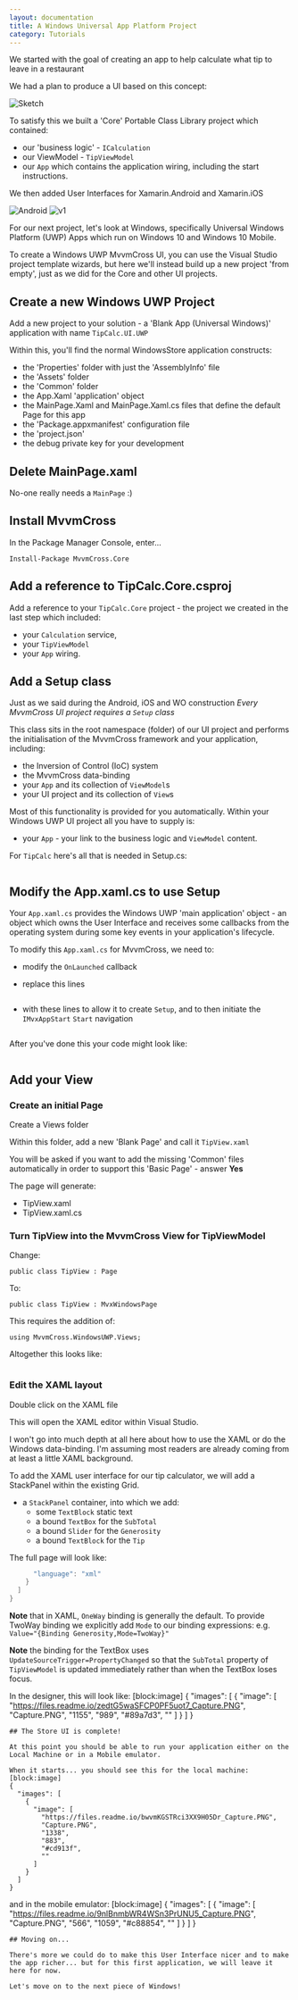 ```yaml
---
layout: documentation
title: A Windows Universal App Platform Project
category: Tutorials
---
```

We started with the goal of creating an app to help calculate what tip to leave in a restaurant

We had a plan to produce a UI based on this concept:

![Sketch](https://raw.github.com/slodge/MvvmCross/v3/v3Tutorial/Pictures/TipCalc_Sketch.png)

To satisfy this we built a 'Core' Portable Class Library project which contained:

* our 'business logic' - `ICalculation`
* our ViewModel - `TipViewModel`
* our `App` which contains the application wiring, including the start instructions.

We then added User Interfaces for Xamarin.Android and Xamarin.iOS

![Android](https://raw.github.com/slodge/MvvmCross/v3/v3Tutorial/Pictures/TipCalc_Android_Styled.png) ![v1](https://raw.github.com/slodge/MvvmCross/v3/v3Tutorial/Pictures/TipCalc_Touch_Sim.png)

For our next project, let's look at Windows, specifically Universal Windows Platform (UWP) Apps which run on Windows 10 and Windows 10 Mobile.

To create a Windows UWP MvvmCross UI, you can use the Visual Studio project template wizards, but here we'll instead build up a new project 'from empty', just as we did for the Core and other UI projects.

## Create a new Windows UWP Project

Add a new project to your solution - a 'Blank App (Universal Windows)' application with name `TipCalc.UI.UWP`

Within this, you'll find the normal WindowsStore application constructs:

* the 'Properties' folder with just the 'AssemblyInfo' file
* the 'Assets' folder
* the 'Common' folder
* the App.Xaml 'application' object
* the MainPage.Xaml and MainPage.Xaml.cs files that define the default Page for this app
* the 'Package.appxmanifest' configuration file
* the 'project.json'
* the debug private key for your development

## Delete MainPage.xaml

No-one really needs a `MainPage` :)

## Install MvvmCross

In the Package Manager Console, enter...

    Install-Package MvvmCross.Core

## Add a reference to TipCalc.Core.csproj

Add a reference to your `TipCalc.Core` project - the project we created in the last step which included:

* your `Calculation` service, 
* your `TipViewModel` 
* your `App` wiring.

## Add a Setup class

Just as we said during the Android, iOS and WO construction *Every MvvmCross UI project requires a `Setup` class*

This class sits in the root namespace (folder) of our UI project and performs the initialisation of the MvvmCross framework and your application, including:

  * the Inversion of Control (IoC) system
  * the MvvmCross data-binding
  * your `App` and its collection of `ViewModel`s
  * your UI project and its collection of `View`s

Most of this functionality is provided for you automatically. Within your Windows UWP UI project all you have to supply is:

- your `App` - your link to the business logic and `ViewModel` content.

For `TipCalc` here's all that is needed in Setup.cs:
```C# using Windows.UI.Xaml.Controls;\nusing MvvmCross.Core.ViewModels;\nusing MvvmCross.WindowsUWP.Platform;\n\nnamespace TipCalc.UI.UWP\n{\n    public class Setup : MvxWindowsSetup\n    {\n        public Setup(Frame rootFrame) : base(rootFrame)\n        {\n        }\n\n        protected override IMvxApplication CreateApp()\n        {\n            return new Core.App();\n        }\n    }\n}",
```
## Modify the App.xaml.cs to use Setup

Your `App.xaml.cs` provides the Windows UWP 'main application' object - an object which owns the User Interface and receives some callbacks from the operating system during some key events in your application's lifecycle.

To modify this `App.xaml.cs` for MvvmCross, we need to:

* modify the `OnLaunched` callback

 * replace this lines
```C# // When the navigation stack isn't restored navigate to the first page,\n// configuring the new page by passing required information as a navigation\n// parameter\nrootFrame.Navigate(typeof(MainPage), e.Arguments);",
```
  * with these lines to allow it to create `Setup`, and to then initiate the `IMvxAppStart` `Start` navigation
```C# var setup = new Setup(rootFrame);\nsetup.Initialize();\n\nvar start = Mvx.Resolve<IMvxAppStart>();\nstart.Start();",
```
After you've done this your code might look like:
```C# using System;\nusing System.Collections.Generic;\nusing System.IO;\nusing System.Linq;\nusing System.Runtime.InteropServices.WindowsRuntime;\nusing Windows.ApplicationModel;\nusing Windows.ApplicationModel.Activation;\nusing Windows.Foundation;\nusing Windows.Foundation.Collections;\nusing Windows.UI.Xaml;\nusing Windows.UI.Xaml.Controls;\nusing Windows.UI.Xaml.Controls.Primitives;\nusing Windows.UI.Xaml.Data;\nusing Windows.UI.Xaml.Input;\nusing Windows.UI.Xaml.Media;\nusing Windows.UI.Xaml.Navigation;\nusing MvvmCross.Core.ViewModels;\nusing MvvmCross.Platform;\n\nnamespace TipCalc.UI.UWP\n{\n    /// <summary>\n    /// Provides application-specific behavior to supplement the default Application class.\n    /// </summary>\n    sealed partial class App : Application\n    {\n        /// <summary>\n        /// Initializes the singleton application object.  This is the first line of authored code\n        /// executed, and as such is the logical equivalent of main() or WinMain().\n        /// </summary>\n        public App()\n        {\n            Microsoft.ApplicationInsights.WindowsAppInitializer.InitializeAsync(\n                Microsoft.ApplicationInsights.WindowsCollectors.Metadata |\n                Microsoft.ApplicationInsights.WindowsCollectors.Session);\n            this.InitializeComponent();\n            this.Suspending += OnSuspending;\n        }\n\n        /// <summary>\n        /// Invoked when the application is launched normally by the end user.  Other entry points\n        /// will be used such as when the application is launched to open a specific file.\n        /// </summary>\n        /// <param name=\"e\">Details about the launch request and process.</param>\n        protected override void OnLaunched(LaunchActivatedEventArgs e)\n        {\n\n#if DEBUG\n            if (System.Diagnostics.Debugger.IsAttached)\n            {\n                this.DebugSettings.EnableFrameRateCounter = true;\n            }\n#endif\n\n            Frame rootFrame = Window.Current.Content as Frame;\n\n            // Do not repeat app initialization when the Window already has content,\n            // just ensure that the window is active\n            if (rootFrame == null)\n            {\n                // Create a Frame to act as the navigation context and navigate to the first page\n                rootFrame = new Frame();\n\n                rootFrame.NavigationFailed += OnNavigationFailed;\n\n                if (e.PreviousExecutionState == ApplicationExecutionState.Terminated)\n                {\n                    //TODO: Load state from previously suspended application\n                }\n\n                // Place the frame in the current Window\n                Window.Current.Content = rootFrame;\n            }\n\n            if (rootFrame.Content == null)\n            {\n                //// When the navigation stack isn't restored navigate to the first page,\n                //// configuring the new page by passing required information as a navigation\n                //// parameter\n                //rootFrame.Navigate(typeof(MainPage), e.Arguments);\n                var setup = new Setup(rootFrame);\n                setup.Initialize();\n\n                var start = Mvx.Resolve<IMvxAppStart>();\n                start.Start();\n            }\n            // Ensure the current window is active\n            Window.Current.Activate();\n        }\n\n        /// <summary>\n        /// Invoked when Navigation to a certain page fails\n        /// </summary>\n        /// <param name=\"sender\">The Frame which failed navigation</param>\n        /// <param name=\"e\">Details about the navigation failure</param>\n        void OnNavigationFailed(object sender, NavigationFailedEventArgs e)\n        {\n            throw new Exception(\"Failed to load Page \" + e.SourcePageType.FullName);\n        }\n\n        /// <summary>\n        /// Invoked when application execution is being suspended.  Application state is saved\n        /// without knowing whether the application will be terminated or resumed with the contents\n        /// of memory still intact.\n        /// </summary>\n        /// <param name=\"sender\">The source of the suspend request.</param>\n        /// <param name=\"e\">Details about the suspend request.</param>\n        private void OnSuspending(object sender, SuspendingEventArgs e)\n        {\n            var deferral = e.SuspendingOperation.GetDeferral();\n            //TODO: Save application state and stop any background activity\n            deferral.Complete();\n        }\n    }\n}",
```
## Add your View

### Create an initial Page

Create a Views folder

Within this folder, add a new 'Blank Page' and call it `TipView.xaml`

You will be asked if you want to add the missing 'Common' files automatically in order to support this 'Basic Page' - answer **Yes**

The page will generate:

* TipView.xaml
* TipView.xaml.cs

### Turn TipView into the MvvmCross View for TipViewModel

Change:

```public class TipView : Page```

To:

```public class TipView : MvxWindowsPage```

This requires the addition of:

```using MvvmCross.WindowsUWP.Views;```

Altogether this looks like:
```C# using MvvmCross.WindowsUWP.Views;\n\n// The Blank Page item template is documented at http://go.microsoft.com/fwlink/?LinkId=234238\n\nnamespace TipCalc.UI.UWP.Views\n{\n    /// <summary>\n    /// An empty page that can be used on its own or navigated to within a Frame.\n    /// </summary>\n    public sealed partial class TipView : MvxWindowsPage\n    {\n        public TipView()\n        {\n            this.InitializeComponent();\n        }\n    }\n}",
```
### Edit the XAML layout

Double click on the XAML file

This will open the XAML editor within Visual Studio.

I won't go into much depth at all here about how to use the XAML or do the Windows data-binding. I'm assuming most readers are already coming from at least a little XAML background.

To add the XAML user interface for our tip calculator, we will add a StackPanel within the existing Grid.

* a `StackPanel` container, into which we add:
  * some `TextBlock` static text
  * a bound `TextBox` for the `SubTotal`
  * a bound `Slider` for the `Generosity`
  * a bound `TextBlock` for the `Tip`

The full page will look like:
```C# <views:MvxWindowsPage\n    x:Class=\"TipCalc.UI.UWP.Views.TipView\"\n    xmlns=\"http://schemas.microsoft.com/winfx/2006/xaml/presentation\"\n    xmlns:x=\"http://schemas.microsoft.com/winfx/2006/xaml\"\n    xmlns:local=\"using:TipCalc.UI.UWP.Views\"\n    xmlns:d=\"http://schemas.microsoft.com/expression/blend/2008\"\n    xmlns:mc=\"http://schemas.openxmlformats.org/markup-compatibility/2006\"\n    xmlns:views=\"using:MvvmCross.WindowsUWP.Views\"\n    mc:Ignorable=\"d\">\n\n    <Grid Background=\"{ThemeResource ApplicationPageBackgroundThemeBrush}\">\n        <StackPanel Margin=\"12,0,12,0\">\n            <TextBlock Text=\"SubTotal\" />\n            <TextBox Text=\"{Binding SubTotal, Mode=TwoWay, UpdateSourceTrigger=PropertyChanged}\" />\n            <TextBlock Text=\"Generosity\" />\n            <Slider Value=\"{Binding Generosity,Mode=TwoWay}\" \n                SmallChange=\"1\" \n                LargeChange=\"10\" \n                Minimum=\"0\" \n                Maximum=\"100\" />\n            <TextBlock Text=\"Tip\" />\n            <TextBlock Text=\"{Binding Tip}\" />\n        </StackPanel>\n    </Grid>\n</views:MvxWindowsPage>",
      "language": "xml"
    }
  ]
}
```
**Note** that in XAML, `OneWay` binding is generally the default. To provide TwoWay binding we explicitly add `Mode` to our binding expressions: e.g. `Value="{Binding Generosity,Mode=TwoWay}"`

**Note** the binding for the TextBox uses `UpdateSourceTrigger=PropertyChanged` so that the `SubTotal` property of `TipViewModel` is updated immediately rather than when the TextBox loses focus.

In the designer, this will look like:
[block:image]
{
  "images": [
    {
      "image": [
        "https://files.readme.io/zedtG5waSFCP0PF5uot7_Capture.PNG",
        "Capture.PNG",
        "1155",
        "989",
        "#89a7d3",
        ""
      ]
    }
  ]
}
```
## The Store UI is complete!

At this point you should be able to run your application either on the Local Machine or in a Mobile emulator.

When it starts... you should see this for the local machine:
[block:image]
{
  "images": [
    {
      "image": [
        "https://files.readme.io/bwvmKGSTRci3XX9H05Dr_Capture.PNG",
        "Capture.PNG",
        "1338",
        "883",
        "#cd913f",
        ""
      ]
    }
  ]
}
```
and in the mobile emulator:
[block:image]
{
  "images": [
    {
      "image": [
        "https://files.readme.io/9nlBnmbWR4WSn3PrUNU5_Capture.PNG",
        "Capture.PNG",
        "566",
        "1059",
        "#c88854",
        ""
      ]
    }
  ]
}
```
## Moving on...

There's more we could do to make this User Interface nicer and to make the app richer... but for this first application, we will leave it here for now.

Let's move on to the next piece of Windows!